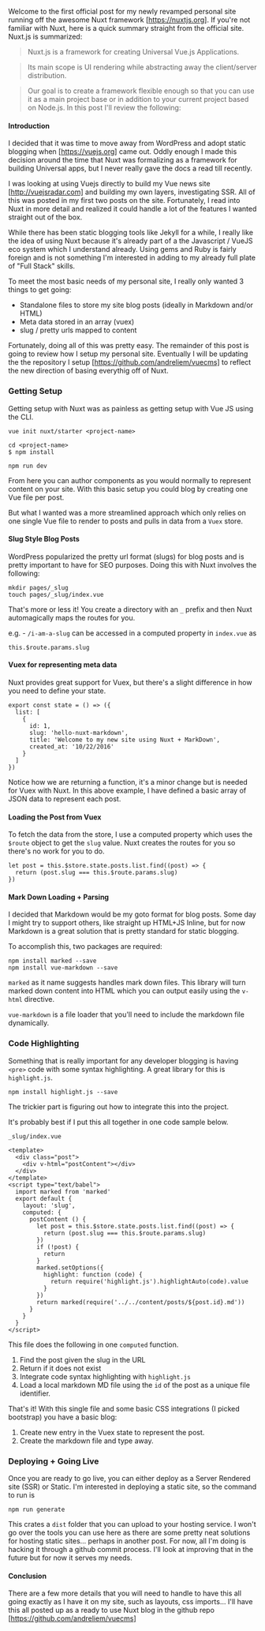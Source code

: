 Welcome to the first official post for my newly revamped personal site running off the awesome Nuxt framework [https://nuxtjs.org].
If you're not familiar with Nuxt, here is a quick summary straight from the official site. 
Nuxt.js is summarized:

> Nuxt.js is a framework for creating Universal Vue.js Applications.

>Its main scope is UI rendering while abstracting away the client/server distribution.

>Our goal is to create a framework flexible enough so that you can use it as a main project base or in addition to your current project based on Node.js.
In this post I'll review the following:


#### Introduction


I decided that it was time to move away from WordPress and adopt static blogging when [https://vuejs.org]
came out. Oddly enough I made this decision around the time that Nuxt was formalizing as a framework
for building Universal apps, but I never really gave the docs a read till recently. 

I was looking at using Vuejs directly to build my Vue news site [http://vuejsradar.com] and building
my own layers, investigating SSR. All of this was posted in my first two posts on the site. Fortunately, I read into 
Nuxt in more detail and realized it could handle a lot of the features I wanted straight out of the box. 

While there has been static blogging tools like Jekyll for a while, I really like the idea of using Nuxt because it's already
part of a the Javascript / VueJS eco system which I understand already. Using gems and Ruby is fairly foreign and
is not something I'm interested in adding to my already full plate of "Full Stack" skills.

To meet the most basic needs of my personal site, I really only wanted 3 things to get going:

- Standalone files to store my site blog posts (ideally in Markdown and/or HTML)
- Meta data stored in an array (vuex)
- slug / pretty urls mapped to content

Fortunately, doing all of this was pretty easy. The remainder of this post is going to review how I setup my personal
site. Eventually I will be updating the the repository I setup [https://github.com/andreliem/vuecms] to reflect the new
direction of basing everythig off of Nuxt.

### Getting Setup
Getting setup with Nuxt was as painless as getting setup with Vue JS using the CLI.  

```
vue init nuxt/starter <project-name>

```

```
cd <project-name>
$ npm install
```

```
npm run dev
```

From here you can author components as you would normally to represent content on
your site. With this basic setup you could blog by creating one Vue file per post.

But what I wanted was a more streamlined approach which only relies on one single Vue file to render to posts
and pulls in data from a `Vuex` store.


#### Slug Style Blog Posts 
WordPress popularized the pretty url format (slugs) for blog posts and is pretty important to have for SEO purposes.
Doing this with Nuxt involves the following:

``` 
mkdir pages/_slug 
touch pages/_slug/index.vue
```

That's more or less it! You create a directory with an `_` prefix and then Nuxt automagically
maps the routes for you.

e.g. - `/i-am-a-slug` can be accessed in a computed property in `index.vue` as 
```
this.$route.params.slug
```

#### Vuex for representing meta data
Nuxt provides great support for Vuex, but there's a slight difference in how you need to define your state.

```
export const state = () => ({
  list: [
    {
      id: 1,
      slug: 'hello-nuxt-markdown',
      title: 'Welcome to my new site using Nuxt + MarkDown',
      created_at: '10/22/2016'
    }
  ]
})
```

Notice how we are returning a function, it's a minor change but is needed for Vuex with Nuxt. In this above example, I have defined a basic array of JSON data to represent each post.  

#### Loading the Post from Vuex

To fetch the data from the store, I use a computed property which uses the `$route` object to get the `slug` value. 
Nuxt creates the routes for you so there's no work for you to do.

```
let post = this.$store.state.posts.list.find((post) => {
  return (post.slug === this.$route.params.slug)
})
```

#### Mark Down Loading + Parsing

I decided that Markdown would be my goto format for blog posts. Some day I might try to support others, like
straight up HTML+JS Inline, but for now Markdown is a great solution that is pretty standard for static blogging.

To accomplish this, two packages are required:

```
npm install marked --save
npm install vue-markdown --save
```

`marked` as it name suggests handles mark down files. This library will turn marked down content into HTML which 
you can output easily using the `v-html` directive.

`vue-markdown` is a file loader that you'll need to include the markdown file dynamically.

### Code Highlighting

Something that is really important for any developer blogging is having `<pre>` code with some syntax highlighting.
A great library for this is `highlight.js`. 

```
npm install highlight.js --save

```

The trickier part is figuring out how to integrate this into the project.

It's probably best if I put this all together in one code sample below. 


`_slug/index.vue`
``` 
<template>
  <div class="post">
    <div v-html="postContent"></div>
  </div>
</template>
<script type="text/babel">
  import marked from 'marked'
  export default {
    layout: 'slug',
    computed: {
      postContent () {
        let post = this.$store.state.posts.list.find((post) => {
          return (post.slug === this.$route.params.slug)
        })
        if (!post) {
          return
        }
        marked.setOptions({
          highlight: function (code) {
            return require('highlight.js').highlightAuto(code).value
          }
        })
        return marked(require('../../content/posts/${post.id}.md'))
      }
    }
  }
</script>
```

This file does the following in one `computed` function.

1. Find the post given the slug in the URL
2. Return if it does not exist
3. Integrate code syntax highlighting with `highlight.js`
4. Load a local markdown MD file using the `id` of the post as a unique file identifier.

That's it! With this single file and some basic CSS integrations (I picked bootstrap) you have a basic blog:

1. Create new entry in the Vuex state to represent the post.
2. Create the markdown file and type away.

### Deploying + Going Live

Once you are ready to go live, you can either deploy as a Server Rendered site (SSR) or Static. I'm interested
in deploying a static site, so the command to run is

```
npm run generate
```

This crates a `dist` folder that you can upload to your hosting service. I won't go over the tools you can use here
as there are some pretty neat solutions for hosting static sites... perhaps in another post. For now, all I'm doing
is hacking it through a github commit process. I'll look at improving that in the future but for now it serves my 
needs.

#### Conclusion 

There are a few more details that you will need to handle to have this all going exactly as I have it on my site,
such as layouts, css imports... I'll have this all posted up as a ready to use Nuxt
blog in the github repo [https://github.com/andreliem/vuecms]


